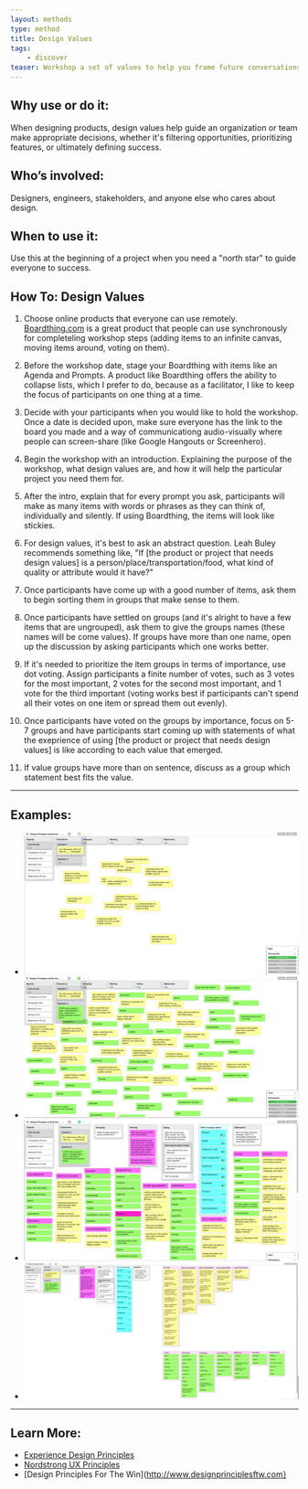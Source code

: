```yaml
---
layout: methods
type: method
title: Design Values
tags:
    - discover
teaser: Workshop a set of values to help you frame future conversations around product success.
---
```



## Why use or do it:

When designing products, design values help guide an organization or team make appropriate decisions, whether it's filtering opportunities, prioritizing features, or ultimately defining success.

## Who’s involved:

Designers, engineers, stakeholders, and anyone else who cares about design.

## When to use it:

Use this at the beginning of a project when you need a "north star" to guide everyone to success.

## How To: Design Values

1. Choose online products that everyone can use remotely. [Boardthing.com](http://boardthing.com/) is a great product that people can use synchronously for completeling workshop steps (adding items to an infinite canvas, moving items around, voting on them).

2. Before the workshop date, stage your Boardthing with items like an Agenda and Prompts. A product like Boardthing offers the ability to collapse lists, which I prefer to do, because as a facilitator, I like to keep the focus of participants on one thing at a time.

3. Decide with your participants when you would like to hold the workshop. Once a date is decided upon, make sure everyone has the link to the board you made and a way of communicationg audio-visually where people can screen-share (like Google Hangouts or Screenhero).

4. Begin the workshop with an introduction. Explaining the purpose of the workshop, what design values are, and how it will help the particular project you need them for.

5. After the intro, explain that for every prompt you ask, participants will make as many items with words or phrases as they can think of, individually and silently. If using Boardthing, the items will look like stickies.

6. For design values, it's best to ask an abstract question. Leah Buley recommends something like, "If [the product or project that needs design values] is a person/place/transportation/food, what kind of quality or attribute would it have?"

7. Once participants have come up with a good number of items, ask them to begin sorting them in groups that make sense to them.

8. Once participants have settled on groups (and it's alright to have a few items that are ungrouped), ask them to give the groups names (these names will be come values). If groups have more than one name, open up the discussion by asking participants which one works better.

9. If it's needed to prioritize the item groups in terms of importance, use dot voting. Assign participants a finite number of votes, such as 3 votes for the most important, 2 votes for the second most important, and 1 vote for the third important (voting works best if participants can't spend all their votes on one item or spread them out evenly).

10. Once participants have voted on the groups by importance, focus on 5-7 groups and have participants start coming up with statements of what the exeprience of using [the product or project that needs design values] is like according to each value that emerged.

11. If value groups have more than on sentence, discuss as a group which statement best fits the value.

---

## Examples:

* ![design values words with Board Thing](/img/methods/dv1.png)
* ![design values words and dot voting with Board Thing](/img/methods/dv2.png)
* ![design values words and clustering with Board Thing](/img/methods/dv3.png)
* ![design values words refined with Board Thing](/img/methods/dv4.png)

---

## Learn More:

* [Experience Design Principles](https://uxthink.wordpress.com/2011/02/01/expereince-design-principles/)
* [Nordstrong UX Principles](http://www.justinmarxdesign.com/nordstrom-ux-principles)
* [Design Principles For The Win](http://www.designprinciplesftw.com}
